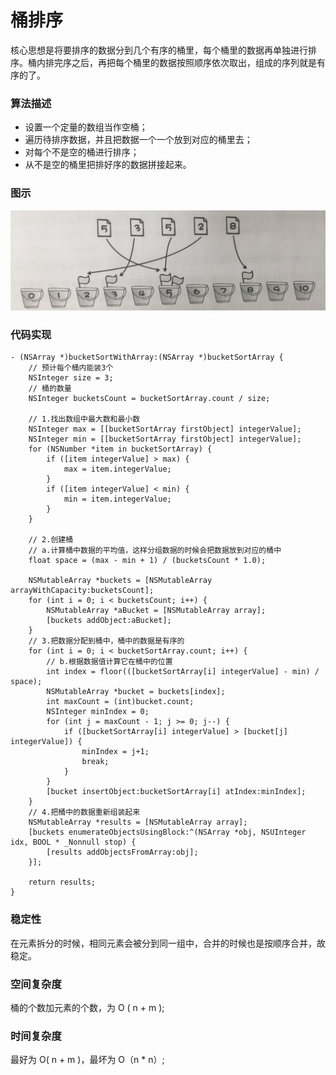 # 桶排序

核心思想是将要排序的数据分到几个有序的桶里，每个桶里的数据再单独进行排序。桶内排完序之后，再把每个桶里的数据按照顺序依次取出，组成的序列就是有序的了。

### 算法描述
* 设置一个定量的数组当作空桶；
* 遍历待排序数据，并且把数据一个一个放到对应的桶里去；
* 对每个不是空的桶进行排序；
* 从不是空的桶里把排好序的数据拼接起来。 

### 图示
![冒泡排序](https://github.com/sunjinshuai/Play-Leetcode/blob/master/Algorithm-Sort/BucketSort/BucketSort.png)

### 代码实现
```
- (NSArray *)bucketSortWithArray:(NSArray *)bucketSortArray {
    // 预计每个桶内能装3个
    NSInteger size = 3;
    // 桶的数量
    NSInteger bucketsCount = bucketSortArray.count / size;
    
    // 1.找出数组中最大数和最小数
    NSInteger max = [[bucketSortArray firstObject] integerValue];
    NSInteger min = [[bucketSortArray firstObject] integerValue];
    for (NSNumber *item in bucketSortArray) {
        if ([item integerValue] > max) {
            max = item.integerValue;
        }
        if ([item integerValue] < min) {
            min = item.integerValue;
        }
    }

    // 2.创建桶
    // a.计算桶中数据的平均值，这样分组数据的时候会把数据放到对应的桶中
    float space = (max - min + 1) / (bucketsCount * 1.0);

    NSMutableArray *buckets = [NSMutableArray arrayWithCapacity:bucketsCount];
    for (int i = 0; i < bucketsCount; i++) {
        NSMutableArray *aBucket = [NSMutableArray array];
        [buckets addObject:aBucket];
    }
    // 3.把数据分配到桶中，桶中的数据是有序的
    for (int i = 0; i < bucketSortArray.count; i++) {
        // b.根据数据值计算它在桶中的位置
        int index = floor(([bucketSortArray[i] integerValue] - min) / space);
        NSMutableArray *bucket = buckets[index];
        int maxCount = (int)bucket.count;
        NSInteger minIndex = 0;
        for (int j = maxCount - 1; j >= 0; j--) {
            if ([bucketSortArray[i] integerValue] > [bucket[j] integerValue]) {
                minIndex = j+1;
                break;
            }
        }
        [bucket insertObject:bucketSortArray[i] atIndex:minIndex];
    }
    // 4.把桶中的数据重新组装起来
    NSMutableArray *results = [NSMutableArray array];
    [buckets enumerateObjectsUsingBlock:^(NSArray *obj, NSUInteger idx, BOOL * _Nonnull stop) {
        [results addObjectsFromArray:obj];
    }];
    
    return results;
}
```
 
### 稳定性
在元素拆分的时候，相同元素会被分到同一组中，合并的时候也是按顺序合并，故稳定。

### 空间复杂度
桶的个数加元素的个数，为 O ( n + m );
### 时间复杂度
最好为 O( n + m )，最坏为 O（n * n）;